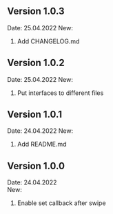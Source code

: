 ## Version 1.0.3

Date: 25.04.2022
New:  
1) Add CHANGELOG.md

## Version 1.0.2

Date: 25.04.2022
New:  
1) Put interfaces to different files

## Version 1.0.1

Date: 24.04.2022
New:  
1) Add README.md

## Version 1.0.0

Date: 24.04.2022  
New:  
1) Enable set callback after swipe